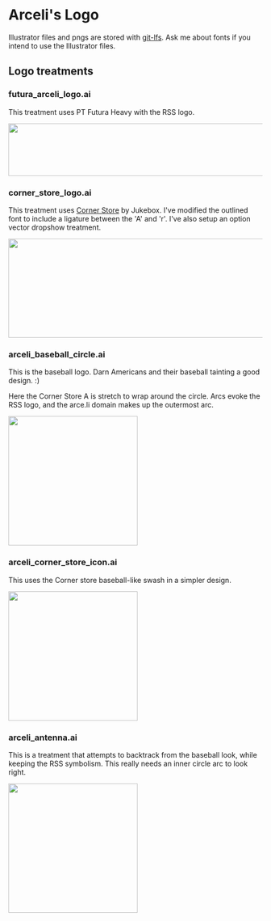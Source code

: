# Arceli's Logo

Illustrator files and pngs are stored with [git-lfs](https://git-lfs.github.com).
Ask me about fonts if you intend to use the Illustrator files.

## Logo treatments

### futura_arceli_logo.ai

This treatment uses PT Futura Heavy with the RSS logo.

<img src="png/arceli_futura.png" height="104" width="512">

### corner_store_logo.ai

This treatment uses [Corner Store](http://marketplace.veer.com/font/Corner-Store-JBT0000111?skeywords=corner%20store) by Jukebox.
I've modified the outlined font to include a ligature between the 'A' and 'r'.
I've also setup an option vector dropshow treatment.

<img src="png/corner_store_logo_drop.png" height="196.2" width="760">

### arceli_baseball_circle.ai

This is the baseball logo. Darn Americans and their baseball tainting a good design. :)

Here the Corner Store A is stretch to wrap around the circle. Arcs evoke the RSS logo, and the arce.li domain makes up the outermost arc.

<img src="png/arceli_baseball_circle.png" height="256" width="256">

### arceli_corner_store_icon.ai

This uses the Corner store baseball-like swash in a simpler design.

<img src="png/arceli_corner_store_icon.png" height="256" width="256">

### arceli_antenna.ai

This is a treatment that attempts to backtrack from the baseball look, while keeping the RSS symbolism. This really needs an inner circle arc to look right.

<img src="png/arceli_antenna.png" height="256" width="256">

